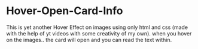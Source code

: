 # Hover-Open-Card-Info
This is yet another Hover Effect on images using only html and css (made with the help of yt videos with some creativity of my own). when you hover on the images.. the card will open and you can read the text within.

